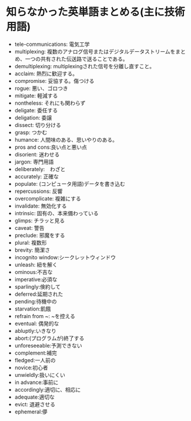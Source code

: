 # 知らなかった英単語まとめる(主に技術用語)

- tele-communications: 電気工学
- multiplexing: 複数のアナログ信号またはデジタルデータストリームをまとめ、一つの共有された伝送路で送ることである。
- demultiplexing: multiplexingされた信号を分離し直すこと。
- acclaim: 熱烈に歓迎する。
- compromise: 妥協する。傷つける
- rogue: 悪い、ゴロつき
- mitigate: 軽減する
- nontheless: それにも関わらず
- deligate: 委任する
- deligation: 委譲
- dissect: 切り分ける
- grasp: つかむ
- humance: 人間味のある、思いやりのある。
- pros and cons:良い点と悪い点
- disorient: 迷わせる
- jargon: 専門用語
- deliberately:　わざと
- accurately: 正確な
- populate: (コンピュータ用語)データを書き込む
- repercussions: 反響
- overcomplicate: 複雑にする
- invalidate: 無効化する
- intrinsic: 固有の、本来備わっている
- glimps: チラッと見る
- caveat: 警告
- preclude: 邪魔をする
- plural: 複数形
- brevity: 簡潔さ
- incognito window:シークレットウィンドウ
- unleash: 紐を解く
- ominous:不吉な
- imperative:必須な
- sparlingly:倹約して
- deferred:延期された
- pending:待機中の
- starvation:飢餓
- refrain from ~: ~を控える
- eventual: 偶発的な
- abluptly:いきなり
- abort:(プログラムが)終了する
- unforeseeable:予測できない
- complement:補完
- fledged:一人前の
- novice:初心者
- unwieldly:扱いにくい
- in advance:事前に
- accordingly:適切に、相応に
- adequate:適切な
- evict: 退避させる
- ephemeral:儚